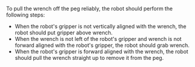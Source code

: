 To pull the wrench off the peg reliably, the robot should perform the following steps:
- When the robot's gripper is not vertically aligned with the wrench, the robot should put gripper above wrench.
- When the wrench is not left of the robot's gripper and wrench is not forward aligned with the robot's gripper, the robot should grab wrench.
- When the robot's gripper is forward aligned with the wrench, the robot should pull the wrench straight up to remove it from the peg.